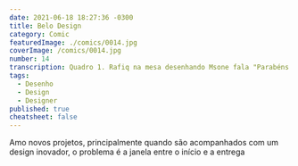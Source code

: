 ```yaml
---
date: 2021-06-18 18:27:36 -0300
title: Belo Design
category: Comic
featuredImage: ./comics/0014.jpg
coverImage: /comics/0014.jpg
number: 14
transcription: Quadro 1. Rafiq na mesa desenhando Msone fala "Parabéns pela estética e inovação, mas nosso tempo é escasso vamos ter dificuldades para implementar isso". Quadro 2. Sophie entra na sala Sophie fala "Nossa! Estou ansiosa para trabalhar com algo tão belo e inovador". Quadro 3. Msone e Rafiq se olham em silêncio enquanto Sophie sai da sala. Quadro 4. Msone fala "Você sabe que vai sobrar para mim essa tarefa de qualquer maneira".
tags:
  - Desenho
  - Design
  - Designer
published: true
cheatsheet: false
---
```


Amo novos projetos, principalmente quando são acompanhados com um design inovador, o problema é a janela entre o início e a entrega
